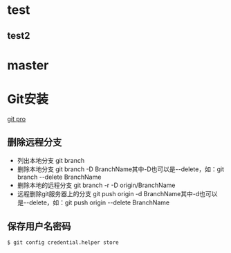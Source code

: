 # test
## test2
# master
# Git安装
[git pro](https://git-scm.com/book/zh/v2/%E8%B5%B7%E6%AD%A5-%E5%AE%89%E8%A3%85-Git)
## 删除远程分支
- 列出本地分支
     git branch
- 删除本地分支
    git branch -D BranchName其中-D也可以是--delete，如：git branch --delete BranchName
- 删除本地的远程分支
    git branch -r -D origin/BranchName
- 远程删除git服务器上的分支
    git push origin -d BranchName其中-d也可以是--delete，如：git push origin --delete BranchName
## 保存用户名密码
    $ git config credential.helper store